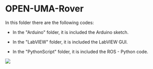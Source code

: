 # OPEN-UMA-Rover
In this folder there are the following codes: 

- In the "Arduino" folder, it is included the Arduino sketch.

- In the "LabVIEW" folder, it is included the LabVIEW GUI.

- In the "PythonScript" folder, it is included the ROS - Python code.


![](https://github.com/spaceuma/OPEN-UMA-Rover/blob/master/Images/Foto5_roverMar1.jpg)
